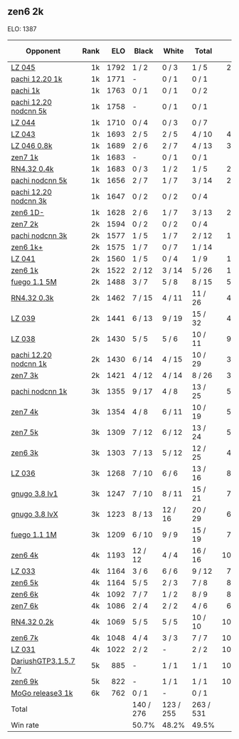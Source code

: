## zen6 2k ##

ELO: 1387

Opponent | Rank | ELO | Black | White | Total | Win rate
---------|-----:|----:|-------|-------|-------|-------:
[LZ 045](LZ%20045.md) | 1k | 1792 | 1 / 2 | 0 / 3 | 1 / 5 | 20.0%
[pachi 12.20 1k](pachi%2012.20%201k.md) | 1k | 1771 | - | 0 / 1 | 0 / 1 | 0.0%
[pachi 1k](pachi%201k.md) | 1k | 1763 | 0 / 1 | 0 / 1 | 0 / 2 | 0.0%
[pachi 12.20 nodcnn 5k](pachi%2012.20%20nodcnn%205k.md) | 1k | 1758 | - | 0 / 1 | 0 / 1 | 0.0%
[LZ 044](LZ%20044.md) | 1k | 1710 | 0 / 4 | 0 / 3 | 0 / 7 | 0.0%
[LZ 043](LZ%20043.md) | 1k | 1693 | 2 / 5 | 2 / 5 | 4 / 10 | 40.0%
[LZ 046 0.8k](LZ%20046%200.8k.md) | 1k | 1689 | 2 / 6 | 2 / 7 | 4 / 13 | 30.8%
[zen7 1k](zen7%201k.md) | 1k | 1683 | - | 0 / 1 | 0 / 1 | 0.0%
[RN4.32 0.4k](RN4.32%200.4k.md) | 1k | 1683 | 0 / 3 | 1 / 2 | 1 / 5 | 20.0%
[pachi nodcnn 5k](pachi%20nodcnn%205k.md) | 1k | 1656 | 2 / 7 | 1 / 7 | 3 / 14 | 21.4%
[pachi 12.20 nodcnn 3k](pachi%2012.20%20nodcnn%203k.md) | 1k | 1647 | 0 / 2 | 0 / 2 | 0 / 4 | 0.0%
[zen6 1D-](zen6%201D-.md) | 1k | 1628 | 2 / 6 | 1 / 7 | 3 / 13 | 23.1%
[zen7 2k](zen7%202k.md) | 2k | 1594 | 0 / 2 | 0 / 2 | 0 / 4 | 0.0%
[pachi nodcnn 3k](pachi%20nodcnn%203k.md) | 2k | 1577 | 1 / 5 | 1 / 7 | 2 / 12 | 16.7%
[zen6 1k+](zen6%201k+.md) | 2k | 1575 | 1 / 7 | 0 / 7 | 1 / 14 | 7.1%
[LZ 041](LZ%20041.md) | 2k | 1560 | 1 / 5 | 0 / 4 | 1 / 9 | 11.1%
[zen6 1k](zen6%201k.md) | 2k | 1522 | 2 / 12 | 3 / 14 | 5 / 26 | 19.2%
[fuego 1.1 5M](fuego%201.1%205M.md) | 2k | 1488 | 3 / 7 | 5 / 8 | 8 / 15 | 53.3%
[RN4.32 0.3k](RN4.32%200.3k.md) | 2k | 1462 | 7 / 15 | 4 / 11 | 11 / 26 | 42.3%
[LZ 039](LZ%20039.md) | 2k | 1441 | 6 / 13 | 9 / 19 | 15 / 32 | 46.9%
[LZ 038](LZ%20038.md) | 2k | 1430 | 5 / 5 | 5 / 6 | 10 / 11 | 90.9%
[pachi 12.20 nodcnn 1k](pachi%2012.20%20nodcnn%201k.md) | 2k | 1430 | 6 / 14 | 4 / 15 | 10 / 29 | 34.5%
[zen7 3k](zen7%203k.md) | 2k | 1421 | 4 / 12 | 4 / 14 | 8 / 26 | 30.8%
[pachi nodcnn 1k](pachi%20nodcnn%201k.md) | 3k | 1355 | 9 / 17 | 4 / 8 | 13 / 25 | 52.0%
[zen7 4k](zen7%204k.md) | 3k | 1354 | 4 / 8 | 6 / 11 | 10 / 19 | 52.6%
[zen7 5k](zen7%205k.md) | 3k | 1309 | 7 / 12 | 6 / 12 | 13 / 24 | 54.2%
[zen6 3k](zen6%203k.md) | 3k | 1303 | 7 / 13 | 5 / 12 | 12 / 25 | 48.0%
[LZ 036](LZ%20036.md) | 3k | 1268 | 7 / 10 | 6 / 6 | 13 / 16 | 81.3%
[gnugo 3.8 lv1](gnugo%203.8%20lv1.md) | 3k | 1247 | 7 / 10 | 8 / 11 | 15 / 21 | 71.4%
[gnugo 3.8 lvX](gnugo%203.8%20lvX.md) | 3k | 1223 | 8 / 13 | 12 / 16 | 20 / 29 | 69.0%
[fuego 1.1 1M](fuego%201.1%201M.md) | 3k | 1209 | 6 / 10 | 9 / 9 | 15 / 19 | 78.9%
[zen6 4k](zen6%204k.md) | 4k | 1193 | 12 / 12 | 4 / 4 | 16 / 16 | 100.0%
[LZ 033](LZ%20033.md) | 4k | 1164 | 3 / 6 | 6 / 6 | 9 / 12 | 75.0%
[zen6 5k](zen6%205k.md) | 4k | 1164 | 5 / 5 | 2 / 3 | 7 / 8 | 87.5%
[zen6 6k](zen6%206k.md) | 4k | 1092 | 7 / 7 | 1 / 2 | 8 / 9 | 88.9%
[zen7 6k](zen7%206k.md) | 4k | 1086 | 2 / 4 | 2 / 2 | 4 / 6 | 66.7%
[RN4.32 0.2k](RN4.32%200.2k.md) | 4k | 1069 | 5 / 5 | 5 / 5 | 10 / 10 | 100.0%
[zen6 7k](zen6%207k.md) | 4k | 1048 | 4 / 4 | 3 / 3 | 7 / 7 | 100.0%
[LZ 031](LZ%20031.md) | 4k | 1022 | 2 / 2 | - | 2 / 2 | 100.0%
[DariushGTP3.1.5.7 lv7](DariushGTP3.1.5.7%20lv7.md) | 5k | 885 | - | 1 / 1 | 1 / 1 | 100.0%
[zen6 9k](zen6%209k.md) | 5k | 822 | - | 1 / 1 | 1 / 1 | 100.0%
[MoGo release3 1k](MoGo%20release3%201k.md) | 6k | 762 | 0 / 1 | - | 0 / 1 | 0.0%
Total | | | 140 / 276 | 123 / 255 | 263 / 531 | 
Win rate| | | 50.7% | 48.2% | 49.5% | 
